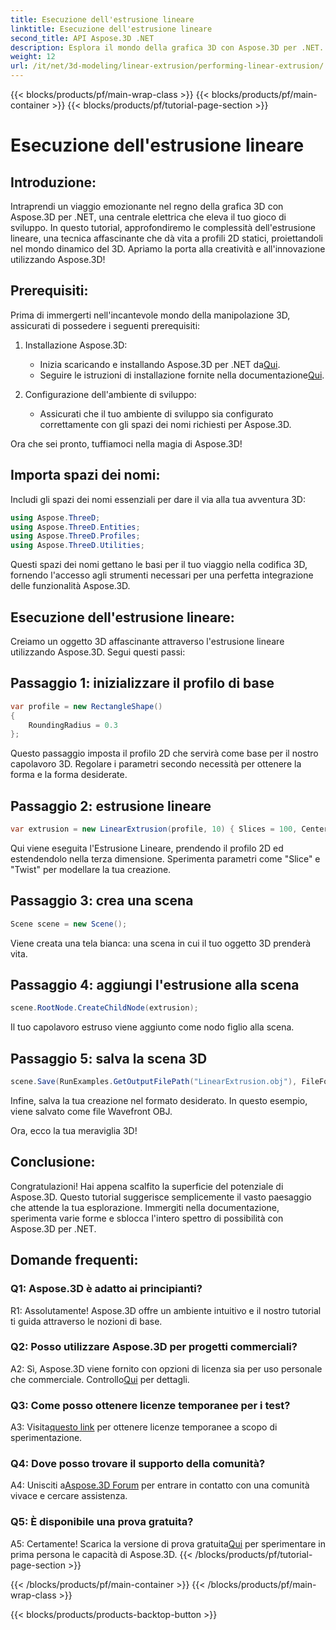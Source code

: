 ```yaml
---
title: Esecuzione dell'estrusione lineare
linktitle: Esecuzione dell'estrusione lineare
second_title: API Aspose.3D .NET
description: Esplora il mondo della grafica 3D con Aspose.3D per .NET. Esecuzione dell'estrusione lineare in questa guida passo passo.
weight: 12
url: /it/net/3d-modeling/linear-extrusion/performing-linear-extrusion/
---
```


{{< blocks/products/pf/main-wrap-class >}}
{{< blocks/products/pf/main-container >}}
{{< blocks/products/pf/tutorial-page-section >}}

# Esecuzione dell'estrusione lineare

## Introduzione:

Intraprendi un viaggio emozionante nel regno della grafica 3D con Aspose.3D per .NET, una centrale elettrica che eleva il tuo gioco di sviluppo. In questo tutorial, approfondiremo le complessità dell'estrusione lineare, una tecnica affascinante che dà vita a profili 2D statici, proiettandoli nel mondo dinamico del 3D. Apriamo la porta alla creatività e all'innovazione utilizzando Aspose.3D!

## Prerequisiti:

Prima di immergerti nell'incantevole mondo della manipolazione 3D, assicurati di possedere i seguenti prerequisiti:

1. Installazione Aspose.3D:
   -  Inizia scaricando e installando Aspose.3D per .NET da[Qui](https://releases.aspose.com/3d/net/).
   -  Seguire le istruzioni di installazione fornite nella documentazione[Qui](https://reference.aspose.com/3d/net/).

2. Configurazione dell'ambiente di sviluppo:
   - Assicurati che il tuo ambiente di sviluppo sia configurato correttamente con gli spazi dei nomi richiesti per Aspose.3D.

Ora che sei pronto, tuffiamoci nella magia di Aspose.3D!

## Importa spazi dei nomi:

Includi gli spazi dei nomi essenziali per dare il via alla tua avventura 3D:

```csharp
using Aspose.ThreeD;
using Aspose.ThreeD.Entities;
using Aspose.ThreeD.Profiles;
using Aspose.ThreeD.Utilities;
```

Questi spazi dei nomi gettano le basi per il tuo viaggio nella codifica 3D, fornendo l'accesso agli strumenti necessari per una perfetta integrazione delle funzionalità Aspose.3D.

## Esecuzione dell'estrusione lineare:

Creiamo un oggetto 3D affascinante attraverso l'estrusione lineare utilizzando Aspose.3D. Segui questi passi:

## Passaggio 1: inizializzare il profilo di base
```csharp
var profile = new RectangleShape()
{
    RoundingRadius = 0.3
};
```

Questo passaggio imposta il profilo 2D che servirà come base per il nostro capolavoro 3D. Regolare i parametri secondo necessità per ottenere la forma e la forma desiderate.

## Passaggio 2: estrusione lineare
```csharp
var extrusion = new LinearExtrusion(profile, 10) { Slices = 100, Center = true, Twist = 360, TwistOffset = new Vector3(10, 0, 0) };
```

Qui viene eseguita l'Estrusione Lineare, prendendo il profilo 2D ed estendendolo nella terza dimensione. Sperimenta parametri come "Slice" e "Twist" per modellare la tua creazione.

## Passaggio 3: crea una scena
```csharp
Scene scene = new Scene();
```

Viene creata una tela bianca: una scena in cui il tuo oggetto 3D prenderà vita.

## Passaggio 4: aggiungi l'estrusione alla scena
```csharp
scene.RootNode.CreateChildNode(extrusion);
```

Il tuo capolavoro estruso viene aggiunto come nodo figlio alla scena.

## Passaggio 5: salva la scena 3D
```csharp
scene.Save(RunExamples.GetOutputFilePath("LinearExtrusion.obj"), FileFormat.WavefrontOBJ);
```

Infine, salva la tua creazione nel formato desiderato. In questo esempio, viene salvato come file Wavefront OBJ.

Ora, ecco la tua meraviglia 3D!

## Conclusione:

Congratulazioni! Hai appena scalfito la superficie del potenziale di Aspose.3D. Questo tutorial suggerisce semplicemente il vasto paesaggio che attende la tua esplorazione. Immergiti nella documentazione, sperimenta varie forme e sblocca l'intero spettro di possibilità con Aspose.3D per .NET.

## Domande frequenti:

### Q1: Aspose.3D è adatto ai principianti?

R1: Assolutamente! Aspose.3D offre un ambiente intuitivo e il nostro tutorial ti guida attraverso le nozioni di base.

### Q2: Posso utilizzare Aspose.3D per progetti commerciali?

 A2: Sì, Aspose.3D viene fornito con opzioni di licenza sia per uso personale che commerciale. Controllo[Qui](https://purchase.aspose.com/buy) per dettagli.

### Q3: Come posso ottenere licenze temporanee per i test?

 A3: Visita[questo link](https://purchase.aspose.com/temporary-license/) per ottenere licenze temporanee a scopo di sperimentazione.

### Q4: Dove posso trovare il supporto della comunità?

 A4: Unisciti a[Aspose.3D Forum](https://forum.aspose.com/c/3d/18) per entrare in contatto con una comunità vivace e cercare assistenza.

### Q5: È disponibile una prova gratuita?

 A5: Certamente! Scarica la versione di prova gratuita[Qui](https://releases.aspose.com/) per sperimentare in prima persona le capacità di Aspose.3D.
{{< /blocks/products/pf/tutorial-page-section >}}

{{< /blocks/products/pf/main-container >}}
{{< /blocks/products/pf/main-wrap-class >}}

{{< blocks/products/products-backtop-button >}}
